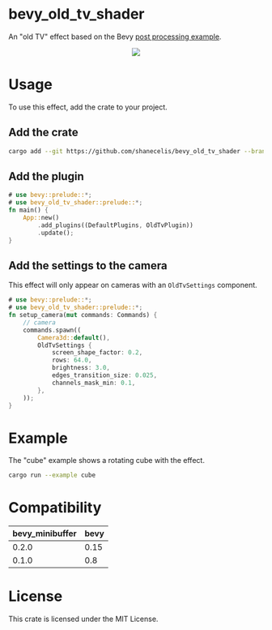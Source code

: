 # bevy_old_tv_shader

An "old TV" effect based on the Bevy [post processing example](https://github.com/bevyengine/bevy/blob/main/examples/shader/post_processing.rs). 
<p align="center">
  <img src="https://github.com/user-attachments/assets/0718c9f0-177d-473b-bfe8-13c9482bc197"/>
</p>

# Usage
To use this effect, add the crate to your project.

## Add the crate

``` sh
cargo add --git https://github.com/shanecelis/bevy_old_tv_shader --branch bevy-0.15
```

## Add the plugin

```rust no_run
# use bevy::prelude::*;
# use bevy_old_tv_shader::prelude::*;
fn main() {
    App::new()
        .add_plugins((DefaultPlugins, OldTvPlugin))
        .update();
}
```

## Add the settings to the camera

This effect will only appear on cameras with an `OldTvSettings` component.

```rust no_run
# use bevy::prelude::*;
# use bevy_old_tv_shader::prelude::*;
fn setup_camera(mut commands: Commands) {
    // camera
    commands.spawn((
        Camera3d::default(),
        OldTvSettings {
            screen_shape_factor: 0.2,
            rows: 64.0,
            brightness: 3.0,
            edges_transition_size: 0.025,
            channels_mask_min: 0.1,
        },
    ));
}
```

# Example

The "cube" example shows a rotating cube with the effect.

``` sh
cargo run --example cube
```

# Compatibility

| bevy_minibuffer | bevy |
|-----------------|------|
| 0.2.0           | 0.15 |
| 0.1.0           | 0.8  |

# License

This crate is licensed under the MIT License.
